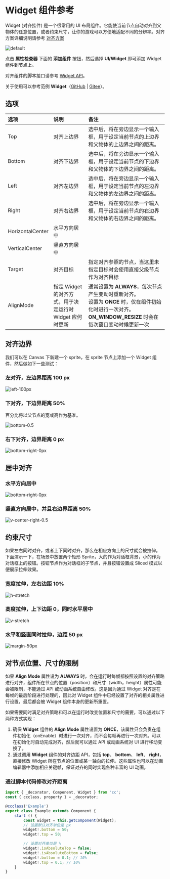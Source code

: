 # Widget 组件参考

Widget (对齐挂件) 是一个很常用的 UI 布局组件。它能使当前节点自动对齐到父物体的任意位置，或者约束尺寸，让你的游戏可以方便地适配不同的分辨率。对齐方案详细说明请参考 [对齐方案](../engine/widget-align.md)

![default](widget/widget-default.png)

点击 **属性检查器** 下面的 **添加组件** 按钮，然后选择 **UI/Widget** 即可添加 Widget 组件到节点上。

对齐组件的脚本接口请参考 [Widget API](%__APIDOC__%/zh/class/Widget)。

关于使用可以参考范例 **Widget**（[GitHub](https://github.com/cocos/cocos-test-projects/tree/v3.8/assets/cases/ui/04.widget) | [Gitee](https://gitee.com/mirrors_cocos-creator/test-cases-3d/tree/v3.8/assets/cases/ui/04.widget)）。

## 选项

选项     | 说明      | 备注
:--     | :--      | :--
Top     | 对齐上边界 | 选中后，将在旁边显示一个输入框，用于设定当前节点的上边界和父物体的上边界之间的距离。
Bottom  | 对齐下边界 | 选中后，将在旁边显示一个输入框，用于设定当前节点的下边界和父物体的下边界之间的距离。
Left    | 对齐左边界 | 选中后，将在旁边显示一个输入框，用于设定当前节点的左边界和父物体的左边界之间的距离。
Right   | 对齐右边界 | 选中后，将在旁边显示一个输入框，用于设定当前节点的右边界和父物体的右边界之间的距离。
HorizontalCenter   | 水平方向居中 |
VerticalCenter     | 竖直方向居中 |
Target  | 对齐目标   | 指定对齐参照的节点，当这里未指定目标时会使用直接父级节点作为对齐目标
AlignMode | 指定 Widget 的对齐方式，用于决定运行时 Widget 应何时更新 | 通常设置为 **ALWAYS**，每次节点产生变动时重新对齐。<br>设置为 **ONCE** 时，仅在组件初始化时进行一次对齐。**ON_WINDOW_RESIZE** 时会在每次窗口变动时候更新一次|

## 对齐边界

我们可以在 Canvas 下新建一个 sprite，在 sprite 节点上添加一个 Widget 组件，然后做如下一些测试：

### 左对齐，左边界距离 100 px

![left-100px](widget/widget-left-100px.png)

### 下对齐，下边界距离 50%

百分比将以父节点的宽或高作为基准。

![bottom-0.5](widget/widget-bottom-0.5.png)

### 右下对齐，边界距离 0 px

![bottom-right-0px](widget/widget-bottom-right-0px.png)

## 居中对齐

### 水平方向居中

![bottom-right-0px](widget/widget-h-center.png)

### 竖直方向居中，并且右边界距离 50%

![v-center-right-0.5](widget/widget-v-center-right-0.5.png)

## 约束尺寸

如果左右同时对齐，或者上下同时对齐，那么在相应方向上的尺寸就会被拉伸。
下面演示一下，在场景中放置两个矩形 Sprite，大的作为对话框背景，小的作为对话框上的按钮。按钮节点作为对话框的子节点，并且按钮设置成 Sliced 模式以便展示拉伸效果。

### 宽度拉伸，左右边距 10%

![h-stretch](widget/widget-h-stretch.png)

### 高度拉伸，上下边距 0，同时水平居中

![v-stretch](widget/widget-v-stretch.png)

### 水平和竖直同时拉伸，边距 50 px

![margin-50px](widget/widget-margin-50px.png)

## 对节点位置、尺寸的限制

如果 **Align Mode** 属性设为 **ALWAYS** 时，会在运行时每帧都按照设置的对齐策略进行对齐，组件所在节点的位置（position）和尺寸（width，height）属性可能会被限制，不能通过 API 或动画系统自由修改。这是因为通过 Widget 对齐是在每帧的最后阶段进行处理的，因此对 Widget 组件中已经设置了对齐的相关属性进行设置，最后都会被 Widget 组件本身的更新所重置。

如果需要同时满足对齐策略和可以在运行时改变位置和尺寸的需要，可以通过以下两种方式实现：

1. 确保 **Widget** 组件的 **Align Mode** 属性设置为 **ONCE**，该属性只会负责在组件初始化（onEnable）时进行一次对齐，而不会每帧再进行一次对齐。可以在初始化时自动完成对齐，然后就可以通过 API 或动画系统对 UI 进行移动变换了。
2. 通过调用 **Widget** 组件的对齐边距 API，包括 **top**、 **bottom**、 **left**、 **right**，直接修改 Widget 所在节点的位置或某一轴向的拉伸。这些属性也可以在动画编辑器中添加相应关键帧，保证对齐的同时实现各种丰富的 UI 动画。

### 通过脚本代码修改对齐距离

```ts
import { _decorator, Component, Widget } from 'cc';
const { ccclass, property } = _decorator;

@ccclass('Example')
export class Example extends Component {
    start () {
        const widget = this.getComponent(Widget);
        // 设置默认对齐单位是 px
        widget!.bottom = 50;
        widget!.top = 50;

        // 设置对齐单位是 %
        widget!.isAbsoluteTop = false;
        widget!.isAbsoluteBottom = false;
        widget!.bottom = 0.1; // 10%
        widget!.top = 0.1; // 10%
    }
}
```
